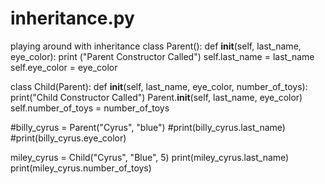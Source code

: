 # inheritance.py
playing around with inheritance 
class Parent():
    def __init__(self, last_name, eye_color):
        print ("Parent Constructor Called") 
        self.last_name = last_name
        self.eye_color = eye_color

class Child(Parent):
    def __init__(self, last_name, eye_color, number_of_toys):
        print("Child Constructor Called")
        Parent.__init__(self, last_name, eye_color)
        self.number_of_toys = number_of_toys
                    

#billy_cyrus = Parent("Cyrus", "blue")
#print(billy_cyrus.last_name)
#print(billy_cyrus.eye_color)

miley_cyrus = Child("Cyrus", "Blue", 5)
print(miley_cyrus.last_name)
print(miley_cyrus.number_of_toys)
